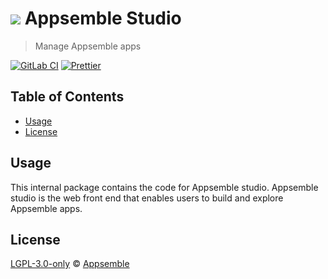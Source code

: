 # ![](https://gitlab.com/appsemble/appsemble/-/raw/0.30.11/config/assets/logo.svg) Appsemble Studio

> Manage Appsemble apps

[![GitLab CI](https://gitlab.com/appsemble/appsemble/badges/0.30.11/pipeline.svg)](https://gitlab.com/appsemble/appsemble/-/releases/0.30.11)
[![Prettier](https://img.shields.io/badge/code_style-prettier-ff69b4.svg)](https://prettier.io)

## Table of Contents

- [Usage](#usage)
- [License](#license)

## Usage

This internal package contains the code for Appsemble studio. Appsemble studio is the web front end
that enables users to build and explore Appsemble apps.

## License

[LGPL-3.0-only](https://gitlab.com/appsemble/appsemble/-/blob/0.30.11/LICENSE.md) ©
[Appsemble](https://appsemble.com)
